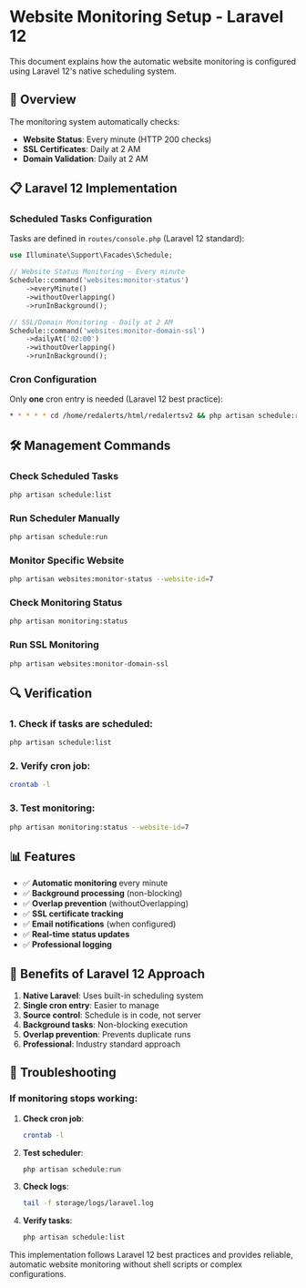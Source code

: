 # Website Monitoring Setup - Laravel 12

This document explains how the automatic website monitoring is configured using Laravel 12's native scheduling system.

## 🎯 Overview

The monitoring system automatically checks:
- **Website Status**: Every minute (HTTP 200 checks)
- **SSL Certificates**: Daily at 2 AM
- **Domain Validation**: Daily at 2 AM

## 📋 Laravel 12 Implementation

### Scheduled Tasks Configuration

Tasks are defined in `routes/console.php` (Laravel 12 standard):

```php
use Illuminate\Support\Facades\Schedule;

// Website Status Monitoring - Every minute
Schedule::command('websites:monitor-status')
    ->everyMinute()
    ->withoutOverlapping()
    ->runInBackground();

// SSL/Domain Monitoring - Daily at 2 AM
Schedule::command('websites:monitor-domain-ssl')
    ->dailyAt('02:00')
    ->withoutOverlapping()
    ->runInBackground();
```

### Cron Configuration

Only **one** cron entry is needed (Laravel 12 best practice):

```bash
* * * * * cd /home/redalerts/html/redalertsv2 && php artisan schedule:run >> /dev/null 2>&1
```

## 🛠️ Management Commands

### Check Scheduled Tasks
```bash
php artisan schedule:list
```

### Run Scheduler Manually
```bash
php artisan schedule:run
```

### Monitor Specific Website
```bash
php artisan websites:monitor-status --website-id=7
```

### Check Monitoring Status
```bash
php artisan monitoring:status
```

### Run SSL Monitoring
```bash
php artisan websites:monitor-domain-ssl
```

## 🔍 Verification

### 1. Check if tasks are scheduled:
```bash
php artisan schedule:list
```

### 2. Verify cron job:
```bash
crontab -l
```

### 3. Test monitoring:
```bash
php artisan monitoring:status --website-id=7
```

## 📊 Features

- ✅ **Automatic monitoring** every minute
- ✅ **Background processing** (non-blocking)
- ✅ **Overlap prevention** (withoutOverlapping)
- ✅ **SSL certificate tracking**
- ✅ **Email notifications** (when configured)
- ✅ **Real-time status updates**
- ✅ **Professional logging**

## 🚀 Benefits of Laravel 12 Approach

1. **Native Laravel**: Uses built-in scheduling system
2. **Single cron entry**: Easier to manage
3. **Source control**: Schedule is in code, not server
4. **Background tasks**: Non-blocking execution
5. **Overlap prevention**: Prevents duplicate runs
6. **Professional**: Industry standard approach

## 🔧 Troubleshooting

### If monitoring stops working:

1. **Check cron job**:
   ```bash
   crontab -l
   ```

2. **Test scheduler**:
   ```bash
   php artisan schedule:run
   ```

3. **Check logs**:
   ```bash
   tail -f storage/logs/laravel.log
   ```

4. **Verify tasks**:
   ```bash
   php artisan schedule:list
   ```

This implementation follows Laravel 12 best practices and provides reliable, automatic website monitoring without shell scripts or complex configurations.
